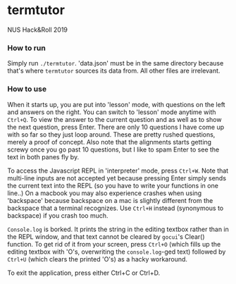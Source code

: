 # termtutor
NUS Hack&amp;Roll 2019

### How to run
Simply run `./termtutor`. 'data.json' must be in the same directory because that's where `termtutor` sources its data from.
All other files are irrelevant.

### How to use

When it starts up, you are put into 'lesson' mode, with questions on the left and answers on the right.
You can switch to 'lesson' mode anytime with `Ctrl+Q`.
To view the answer to the current question and as well as to show the next question, press Enter.
There are only 10 questions I have come up with so far so they just loop around.
These are pretty rushed questions, merely a proof of concept.
Also note that the alignments starts getting screwy once you go past 10 questions, but I like to spam Enter to see the text in both panes fly by.

To access the Javascript REPL in 'interpreter' mode, press `Ctrl+W`. 
Note that multi-line inputs are not accepted yet because pressing Enter simply sends the current text into the REPL (so you have to write your functions in one line..)
On a macbook you may also experience crashes when using 'backspace' because backspace on a mac is slightly different from the backspace that a terminal recognizes. 
Use `Ctrl+H` instead (synonymous to backspace) if you crash too much.

`Console.log` is borked. It prints the string in the editing textbox rather than in the REPL window, and that text cannot be cleared by `gocui`'s Clear() function.
To get rid of it from your screen, press `Ctrl+O` (which fills up the editing textbox with 'O's, overwriting the `console.log`-ged text)
followed by `Ctrl+U` (which clears the printed 'O's) as a hacky workaround.

To exit the application, press either Ctrl+C or Ctrl+D.

